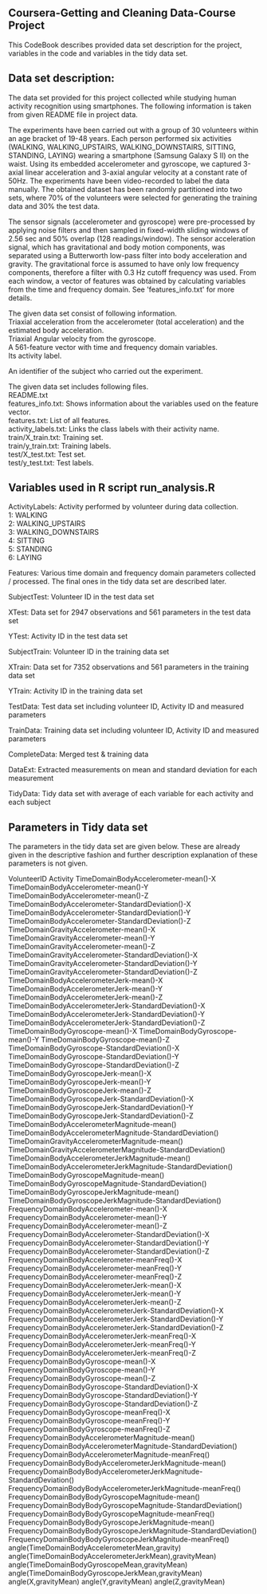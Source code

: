 ## Coursera-Getting and Cleaning Data-Course Project

This CodeBook describes provided data set description for the project, variables in the code and variables in the tidy data set.

## Data set description:
The data set provided for this project collected while studying human activity recognition using smartphones. The following information is taken from given README file in project data.

The experiments have been carried out with a group of 30 volunteers within an age bracket of 19-48 years. Each person performed six activities (WALKING, WALKING_UPSTAIRS, WALKING_DOWNSTAIRS, SITTING, STANDING, LAYING) wearing a smartphone (Samsung Galaxy S II) on the waist. Using its embedded accelerometer and gyroscope, we captured 3-axial linear acceleration and 3-axial angular velocity at a constant rate of 50Hz. The experiments have been video-recorded to label the data manually. The obtained dataset has been randomly partitioned into two sets, where 70% of the volunteers were selected for generating the training data and 30% the test data.

The sensor signals (accelerometer and gyroscope) were pre-processed by applying noise filters and then sampled in fixed-width sliding windows of 2.56 sec and 50% overlap (128 readings/window). The sensor acceleration signal, which has gravitational and body motion components, was separated using a Butterworth low-pass filter into body acceleration and gravity. The gravitational force is assumed to have only low frequency components, therefore a filter with 0.3 Hz cutoff frequency was used. From each window, a vector of features was obtained by calculating variables from the time and frequency domain. See 'features_info.txt' for more details.

The given data set consist of following information.<br />
Triaxial acceleration from the accelerometer (total acceleration) and the estimated body acceleration.<br />
Triaxial Angular velocity from the gyroscope. <br />
A 561-feature vector with time and frequency domain variables. <br />
Its activity label. <br />

An identifier of the subject who carried out the experiment.

The given data set includes following files. <br />
README.txt<br />
features_info.txt: Shows information about the variables used on the feature vector.<br />
features.txt: List of all features.<br />
activity_labels.txt: Links the class labels with their activity name.<br />
train/X_train.txt: Training set.<br />
train/y_train.txt: Training labels.<br />
test/X_test.txt: Test set.<br />
test/y_test.txt: Test labels.

## Variables used in R script run_analysis.R
ActivityLabels: Activity performed by volunteer during data collection.<br />
 1: WALKING <br />
 2: WALKING_UPSTAIRS <br />
 3: WALKING_DOWNSTAIRS <br />
 4: SITTING <br />
 5: STANDING <br />
 6: LAYING <br />

Features: Various time domain and frequency domain parameters collected / processed. The final ones in the tidy data set are described later.

SubjectTest: Volunteer ID in the test data set

XTest: Data set for 2947 observations and 561 parameters in the test data set

YTest: Activity ID in the test data set

SubjectTrain: Volunteer ID in the training data set

XTrain: Data set for 7352 observations and 561 parameters in the training data set

YTrain: Activity ID in the training data set

TestData: Test data set including volunteer ID, Activity ID and measured parameters

TrainData: Training data set including volunteer ID, Activity ID and measured parameters

CompleteData: Merged test & training data

DataExt: Extracted measurements on mean and standard deviation for each measurement

TidyData: Tidy data set with average of each variable for each activity and each subject

## Parameters in Tidy data set
The parameters in the tidy data set are given below. These are already given in the descriptive fashion and further description explanation of these parameters is not given. 

VolunteerID
Activity
TimeDomainBodyAccelerometer-mean()-X
TimeDomainBodyAccelerometer-mean()-Y
TimeDomainBodyAccelerometer-mean()-Z
TimeDomainBodyAccelerometer-StandardDeviation()-X
TimeDomainBodyAccelerometer-StandardDeviation()-Y
TimeDomainBodyAccelerometer-StandardDeviation()-Z
TimeDomainGravityAccelerometer-mean()-X
TimeDomainGravityAccelerometer-mean()-Y
TimeDomainGravityAccelerometer-mean()-Z
TimeDomainGravityAccelerometer-StandardDeviation()-X
TimeDomainGravityAccelerometer-StandardDeviation()-Y
TimeDomainGravityAccelerometer-StandardDeviation()-Z
TimeDomainBodyAccelerometerJerk-mean()-X
TimeDomainBodyAccelerometerJerk-mean()-Y
TimeDomainBodyAccelerometerJerk-mean()-Z
TimeDomainBodyAccelerometerJerk-StandardDeviation()-X
TimeDomainBodyAccelerometerJerk-StandardDeviation()-Y
TimeDomainBodyAccelerometerJerk-StandardDeviation()-Z
TimeDomainBodyGyroscope-mean()-X
TimeDomainBodyGyroscope-mean()-Y
TimeDomainBodyGyroscope-mean()-Z
TimeDomainBodyGyroscope-StandardDeviation()-X
TimeDomainBodyGyroscope-StandardDeviation()-Y
TimeDomainBodyGyroscope-StandardDeviation()-Z
TimeDomainBodyGyroscopeJerk-mean()-X
TimeDomainBodyGyroscopeJerk-mean()-Y
TimeDomainBodyGyroscopeJerk-mean()-Z
TimeDomainBodyGyroscopeJerk-StandardDeviation()-X
TimeDomainBodyGyroscopeJerk-StandardDeviation()-Y
TimeDomainBodyGyroscopeJerk-StandardDeviation()-Z
TimeDomainBodyAccelerometerMagnitude-mean()
TimeDomainBodyAccelerometerMagnitude-StandardDeviation()
TimeDomainGravityAccelerometerMagnitude-mean()
TimeDomainGravityAccelerometerMagnitude-StandardDeviation()
TimeDomainBodyAccelerometerJerkMagnitude-mean()
TimeDomainBodyAccelerometerJerkMagnitude-StandardDeviation()
TimeDomainBodyGyroscopeMagnitude-mean()
TimeDomainBodyGyroscopeMagnitude-StandardDeviation()
TimeDomainBodyGyroscopeJerkMagnitude-mean()
TimeDomainBodyGyroscopeJerkMagnitude-StandardDeviation()
FrequencyDomainBodyAccelerometer-mean()-X
FrequencyDomainBodyAccelerometer-mean()-Y
FrequencyDomainBodyAccelerometer-mean()-Z
FrequencyDomainBodyAccelerometer-StandardDeviation()-X
FrequencyDomainBodyAccelerometer-StandardDeviation()-Y
FrequencyDomainBodyAccelerometer-StandardDeviation()-Z
FrequencyDomainBodyAccelerometer-meanFreq()-X
FrequencyDomainBodyAccelerometer-meanFreq()-Y
FrequencyDomainBodyAccelerometer-meanFreq()-Z
FrequencyDomainBodyAccelerometerJerk-mean()-X
FrequencyDomainBodyAccelerometerJerk-mean()-Y
FrequencyDomainBodyAccelerometerJerk-mean()-Z
FrequencyDomainBodyAccelerometerJerk-StandardDeviation()-X
FrequencyDomainBodyAccelerometerJerk-StandardDeviation()-Y
FrequencyDomainBodyAccelerometerJerk-StandardDeviation()-Z
FrequencyDomainBodyAccelerometerJerk-meanFreq()-X
FrequencyDomainBodyAccelerometerJerk-meanFreq()-Y
FrequencyDomainBodyAccelerometerJerk-meanFreq()-Z
FrequencyDomainBodyGyroscope-mean()-X
FrequencyDomainBodyGyroscope-mean()-Y
FrequencyDomainBodyGyroscope-mean()-Z
FrequencyDomainBodyGyroscope-StandardDeviation()-X
FrequencyDomainBodyGyroscope-StandardDeviation()-Y
FrequencyDomainBodyGyroscope-StandardDeviation()-Z
FrequencyDomainBodyGyroscope-meanFreq()-X
FrequencyDomainBodyGyroscope-meanFreq()-Y
FrequencyDomainBodyGyroscope-meanFreq()-Z
FrequencyDomainBodyAccelerometerMagnitude-mean()
FrequencyDomainBodyAccelerometerMagnitude-StandardDeviation()
FrequencyDomainBodyAccelerometerMagnitude-meanFreq()
FrequencyDomainBodyBodyAccelerometerJerkMagnitude-mean()
FrequencyDomainBodyBodyAccelerometerJerkMagnitude-StandardDeviation()
FrequencyDomainBodyBodyAccelerometerJerkMagnitude-meanFreq()
FrequencyDomainBodyBodyGyroscopeMagnitude-mean()
FrequencyDomainBodyBodyGyroscopeMagnitude-StandardDeviation()
FrequencyDomainBodyBodyGyroscopeMagnitude-meanFreq()
FrequencyDomainBodyBodyGyroscopeJerkMagnitude-mean()
FrequencyDomainBodyBodyGyroscopeJerkMagnitude-StandardDeviation()
FrequencyDomainBodyBodyGyroscopeJerkMagnitude-meanFreq()
angle(TimeDomainBodyAccelerometerMean,gravity)
angle(TimeDomainBodyAccelerometerJerkMean),gravityMean)
angle(TimeDomainBodyGyroscopeMean,gravityMean)
angle(TimeDomainBodyGyroscopeJerkMean,gravityMean)
angle(X,gravityMean)
angle(Y,gravityMean)
angle(Z,gravityMean)
